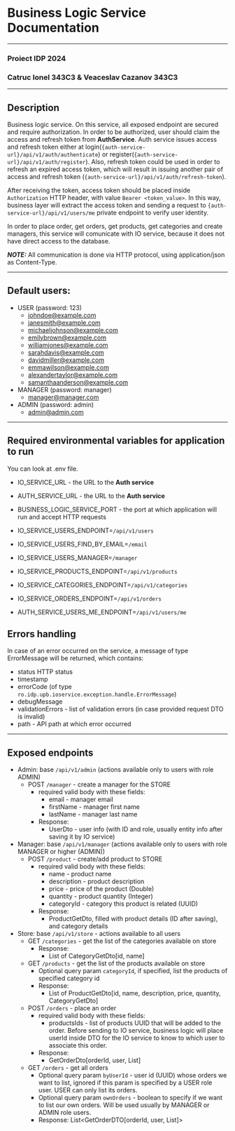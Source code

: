 # Business Logic Service Documentation
***
### Proiect IDP 2024
### Catruc Ionel 343C3 & Veaceslav Cazanov 343C3
***

## Description

Business logic service. On this service, all exposed endpoint are secured and require authorization.
In order to be authorized, user should claim the access and refresh token from **AuthService**.
Auth service issues access and refresh token either at login(`{auth-service-url}/api/v1/auth/authenticate`) or register(`{auth-service-url}/api/v1/auth/register`).
Also, refresh token could be used in order to refresh an expired access token, which will result in issuing another pair of access and refresh token (`{auth-service-url}/api/v1/auth/refresh-token`).

After receiving the token, access token should be placed inside `Authorization` HTTP header, with value `Bearer <token_value>`.
In this way, business layer will extract the access token and sending a request to `{auth-service-url}/api/v1/users/me` private endpoint to verify user identity.

In order to place order, get orders, get products, get categories and create managers, this service will comunicate with IO service, because it does not have direct access to the database.


**_NOTE:_** All communication is done via HTTP protocol, using application/json as Content-Type.
***
## Default users:
- USER (password: 123)
    - johndoe@example.com
    - janesmith@example.com
    - michaeljohnson@example.com
    - emilybrown@example.com
    - williamjones@example.com
    - sarahdavis@example.com
    - davidmiller@example.com
    - emmawilson@example.com
    - alexandertaylor@example.com
    - samanthaanderson@example.com
- MANAGER (password: manager)
    - manager@manager.com
- ADMIN (password: admin)
    - admin@admin.com
***
## Required environmental variables for application to run
You can look at .env file.

- IO_SERVICE_URL - the URL to the **Auth service**
- AUTH_SERVICE_URL - the URL to the **Auth service**

- BUSINESS_LOGIC_SERVICE_PORT - the port at which application will run and accept HTTP requests

- IO_SERVICE_USERS_ENDPOINT=`/api/v1/users`
- IO_SERVICE_USERS_FIND_BY_EMAIL=`/email`
- IO_SERVICE_USERS_MANAGER=`/manager`

- IO_SERVICE_PRODUCTS_ENDPOINT=`/api/v1/products`

- IO_SERVICE_CATEGORIES_ENDPOINT=`/api/v1/categories`

- IO_SERVICE_ORDERS_ENDPOINT=`/api/v1/orders`

- AUTH_SERVICE_USERS_ME_ENDPOINT=`/api/v1/users/me`

## Errors handling
In case of an error occurred on the service, a message of type ErrorMessage will be returned, which contains:
- status HTTP status
- timestamp
- errorCode (of type `ro.idp.upb.ioservice.exception.handle.ErrorMessage`)
- debugMessage
- validationErrors - list of validation errors (in case provided request DTO is invalid)
- path - API path at which error occurred

***
## Exposed endpoints
- Admin: base `/api/v1/admin` (actions available only to users with role ADMIN)
  - POST `/manager` - create a manager for the STORE
    - required valid body with these fields:
      - email - manager email
      - firstName - manager first name
      - lastName - manager last name
    - Response:
      - UserDto - user info (with ID and role, usually entity info after saving it by IO service)
- Manager: base `/api/v1/manager` (actions available only to users with role MANAGER or higher (ADMIN))
  - POST `/product` - create/add product to STORE
    - required valid body with these fields:
      - name - product name
      - description - product description
      - price - price of the product (Double)
      - quantity - product quantity (Integer)
      - categoryId - category this product is related (UUID)
    - Response:
      - ProductGetDto, filled with product details (ID after saving), and category details
- Store: base `/api/v1/store` - actions available to all users
  - GET `/categories` - get the list of the categories available on store
    - Response:
      - List of CategoryGetDto[id, name]
  - GET `/products` - get the list of the products available on store
    - Optional query param `categoryId`, if specified, list the products of specified category id
    - Response:
      - List of ProductGetDto[id, name, description, price, quantity, CategoryGetDto]
  - POST `/orders` - place an order
    - required valid body with these fields:
      - productsIds - list of products UUID that will be added to the order. Before sending to IO service, business logic will place userId inside DTO for the IO service to know to which user to associate this order.
    - Response:
      - GetOrderDto[orderId, user, List<ProductGetDto>]
  - GET `/orders` - get all orders
    - Optional query param `byUserId` - user id (UUID) whose orders we want to list, ignored if this param is specified by a USER role user. USER can only list its orders.
    - Optional query param `ownOrders` - boolean to specify if we want to list our own orders. Will be used usually by MANAGER or ADMIN role users.
    - Response: List<GetOrderDTO[orderId, user, List<ProductGetDto>]>


